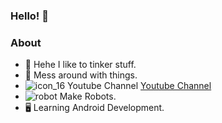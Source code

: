 ### Hello! 👋

### About

- 🔨 Hehe I like to tinker stuff.
- 🤖 Mess around with things.
- ![icon_16](https://user-images.githubusercontent.com/56078295/125133881-24f46200-e124-11eb-9ff5-e9f617b4019d.png) Youtube Channel [Youtube Channel](https://www.youtube.com/channel/UCSLwxOBMuUXSYIHRtyDDYYw/featured)
- ![robot](https://user-images.githubusercontent.com/56078295/125134368-ea3ef980-e124-11eb-8e42-663f31a7b234.png) Make Robots.
- 🖥 Learning Android Development.
